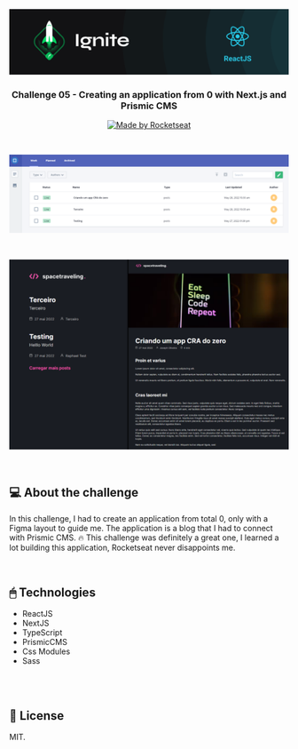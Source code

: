 <img src=".github/ignite-reactjs-photo.png" alt="Ignite" >

<h3 align="center">
  Challenge 05 - Creating an application from 0 with Next.js and Prismic CMS
</h3>

<p align="center">
  <a href="https://rocketseat.com.br">
    <img alt="Made by Rocketseat" src="https://img.shields.io/badge/made%20by-Rocketseat-%2306b656?style=flat-square">
  </a>
</p>

</br>

<p align="center">
  <img src=".github/prismicCMS.PNG" alt="Prismic CMS">
</p>

</br>

<p align="center">
  <img src=".github/blog.png" alt="Spacetravelling blog">
</p>

</br>

## 💻 About the challenge

In this challenge, I had to create an application from total 0, only with a Figma layout to guide me. The application is a blog that I had to connect with Prismic CMS. 🔥
This challenge was definitely a great one, I learned a lot building this application, Rocketseat never disappoints me.

</br>

## 🖱 Technologies

- ReactJS
- NextJS
- TypeScript
- PrismicCMS
- Css Modules
- Sass

</br>

<br>

## 📰 License

MIT. 
